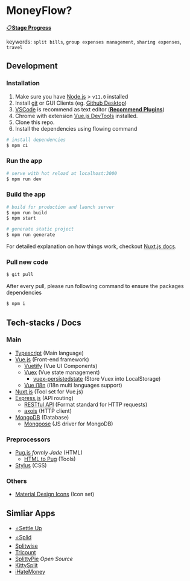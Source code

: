 # MoneyFlow?

[📋**Stage Progress**](https://github.com/antfu/moneyflow/projects/1)

keywords: `split bills`, `group expenses management`, `sharing expenses`, `travel`

## Development

### Installation

1. Make sure you have [Node.js](https://nodejs.org/en/) > `v11.0` installed
2. Install [git](https://git-scm.com/) or GUI Clients (eg. [Github Desktop](https://desktop.github.com/))
3. [VSCode](https://code.visualstudio.com/) is recommend as text editor ([**Recommend Plugins**](/docs/VSCodePlugins.md))
4. Chrome with extension [Vue.js DevTools](https://chrome.google.com/webstore/detail/vuejs-devtools/nhdogjmejiglipccpnnnanhbledajbpd) installed.
5. Clone this repo.
6. Install the dependencies using flowing command

```sh
# install dependencies
$ npm ci
```

### Run the app

```sh
# serve with hot reload at localhost:3000
$ npm run dev
```

### Build the app

```sh
# build for production and launch server
$ npm run build
$ npm start

# generate static project
$ npm run generate
```

For detailed explanation on how things work, checkout [Nuxt.js docs](https://nuxtjs.org).

### Pull new code

```sh
$ git pull
```

After every pull, please run following command to ensure the packages dependencies

```sh
$ npm i
```

## Tech-stacks / Docs

### Main

- [Typescript](https://www.typescriptlang.org/) (Main language)
- [Vue.js](https://vuejs.org/) (Front-end framework)
  - [Vuetify](https://vuetifyjs.com/) (Vue UI Components)
  - [Vuex](https://vuex.vuejs.org/) (Vue state management)
    - [vuex-persistedstate](https://github.com/robinvdvleuten/vuex-persistedstate) (Store Vuex into LocalStorage)
  - [Vue i18n](http://kazupon.github.io/vue-i18n/) (i18n multi languages support)
- [Nuxt.js](https://nuxtjs.org/) (Tool set for Vue.js)
- [Express.js](https://expressjs.com/) (API routing)
  - [RESTful API](https://www.restapitutorial.com/) (Format standard for HTTP requests)
  - [axois](https://github.com/axios/axios) (HTTP client)
- [MongoDB](https://www.mongodb.com/) (Database)
  - [Mongoose](https://mongoosejs.com/) (JS driver for MongoDB)

### Preprocessors

- [Pug.js](https://pugjs.org/api/getting-started.html) *formly Jade* (HTML)
  - [HTML to Pug](https://html2jade.org/) (Tools)
- [Stylus](http://stylus-lang.com/) (CSS)

### Others

- [Material Design Icons](https://materialdesignicons.com/) (Icon set)

## Simliar Apps

- [⭐Settle Up](https://www.tricount.com/)
- [⭐Splid](https://splid.app/)
- [Splitwise](https://www.splitwise.com/)
- [Tricount](https://www.tricount.com/)
- [SplittyPie](https://splittypie.com/) *Open Source*
- [KittySplit](https://www.kittysplit.com/en/)
- [iHateMoney](https://ihatemoney.org/)
